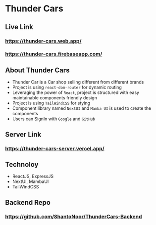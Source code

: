 # Thunder Cars

## Live Link 

### https://thunder-cars.web.app/
### https://thunder-cars.firebaseapp.com/

## About Thunder Cars

- Thunder Car is a Car shop selling different from different brands
- Project is using `react-dom-router` for dynamic routing
- Leveraging the power of `React`, project is structured with easy maintainable components friendly design
- Project is using `TailWindCSS` for stying
- Component library named `NextUI` and `Mamba UI` is used to create the components
- Users can SignIn with `Google` and `GitHub` 

## Server Link

### https://thunder-cars-server.vercel.app/

## Technoloy
- ReactJS, ExpressJS
- NextUI, MambaUI
- TailWindCSS
  
## Backend Repo

### https://github.com/ShantoNoor/ThunderCars-Backend
